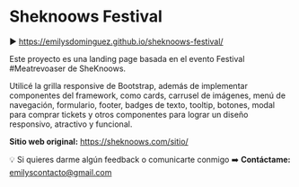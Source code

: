 # Sheknoows Festival

▶️ https://emilysdominguez.github.io/sheknoows-festival/

Este proyecto es una landing page basada en el evento Festival #Meatrevoaser de SheKnoows. 

Utilicé la grilla responsive de Bootstrap, además de implementar componentes del framework, como cards, carrusel de imágenes, menú de navegación, formulario, footer, badges de texto, tooltip, botones, modal para comprar tickets y otros componentes para lograr un diseño responsivo, atractivo y funcional. 

**Sitio web original:** https://sheknoows.com/sitio/

💡 Si quieres darme algún feedback o comunicarte conmigo ➡️ **Contáctame:** emilyscontacto@gmail.com
